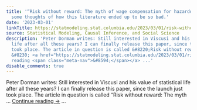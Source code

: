 ```yaml
---
title: '“Risk without reward: The myth of wage compensation for hazardous work.”  Also
  some thoughts of how this literature ended up to be so bad.'
date: '2023-03-01'
linkTitle: https://statmodeling.stat.columbia.edu/2023/03/01/risk-without-reward-the-myth-of-wage-compensation-for-hazardous-work-also-some-thoughts-of-how-this-literature-ended-up-to-be-so-bad/
source: Statistical Modeling, Causal Inference, and Social Science
description: 'Peter Dorman writes: Still interested in Viscusi and his value of statistical
  life after all these years? I can finally release this paper, since the launch just
  took place. The article in question is called &#8220;Risk without reward: The myth
  &#8230; <a href="https://statmodeling.stat.columbia.edu/2023/03/01/risk-without-reward-the-myth-of-wage-compensation-for-hazardous-work-also-some-thoughts-of-how-this-literature-ended-up-to-be-so-bad/">Continue
  reading <span class="meta-nav">&#8594;</span></a> ...'
disable_comments: true
---
```

Peter Dorman writes: Still interested in Viscusi and his value of statistical life after all these years? I can finally release this paper, since the launch just took place. The article in question is called &#8220;Risk without reward: The myth &#8230; <a href="https://statmodeling.stat.columbia.edu/2023/03/01/risk-without-reward-the-myth-of-wage-compensation-for-hazardous-work-also-some-thoughts-of-how-this-literature-ended-up-to-be-so-bad/">Continue reading <span class="meta-nav">&#8594;</span></a> ...